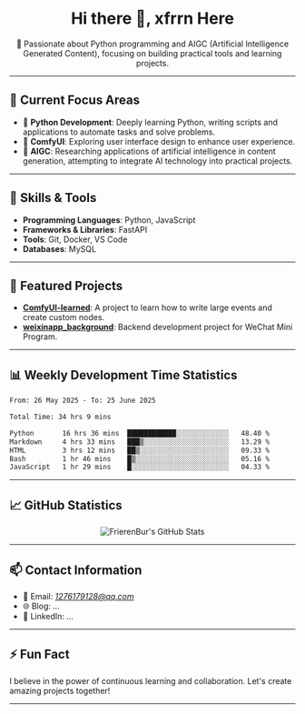 <h1 align="center">Hi there 👋, xfrrn Here</h1>

<p align="center">
  🎯 Passionate about Python programming and AIGC (Artificial Intelligence Generated Content), focusing on building practical tools and learning projects.
</p>

---

## 🧠 Current Focus Areas

- 🐍 **Python Development**: Deeply learning Python, writing scripts and applications to automate tasks and solve problems.
- 🧩 **ComfyUI**: Exploring user interface design to enhance user experience.
- 🤖 **AIGC**: Researching applications of artificial intelligence in content generation, attempting to integrate AI technology into practical projects.

---

## 🔧 Skills & Tools

- **Programming Languages**: Python, JavaScript
- **Frameworks & Libraries**: FastAPI
- **Tools**: Git, Docker, VS Code
- **Databases**: MySQL

---

## 📂 Featured Projects

- [**ComfyUI-learned**](https://github.com/FrierenBur/ComfyUI-learned): A project to learn how to write large events and create custom nodes.
- [**weixinapp_background**](https://github.com/FrierenBur/weixinapp_background): Backend development project for WeChat Mini Program.

---

## 📊 Weekly Development Time Statistics
<!--START_SECTION:waka-->

```txt
From: 26 May 2025 - To: 25 June 2025

Total Time: 34 hrs 9 mins

Python       16 hrs 36 mins  ████████████░░░░░░░░░░░░░   48.40 %
Markdown     4 hrs 33 mins   ███▒░░░░░░░░░░░░░░░░░░░░░   13.29 %
HTML         3 hrs 12 mins   ██▒░░░░░░░░░░░░░░░░░░░░░░   09.33 %
Bash         1 hr 46 mins    █▒░░░░░░░░░░░░░░░░░░░░░░░   05.16 %
JavaScript   1 hr 29 mins    █░░░░░░░░░░░░░░░░░░░░░░░░   04.33 %
```

<!--END_SECTION:waka-->



---

## 📈 GitHub Statistics

<p align="center">
  <img src="https://github-readme-stats.vercel.app/api?username=FrierenBur&show_icons=true&theme=radical" alt="FrierenBur's GitHub Stats" />
</p>

---

## 📫 Contact Information

- 📧 Email: *1276179128@qq.com*
- 🌐 Blog: *...*
- 💼 LinkedIn: *...*

---

## ⚡ Fun Fact

I believe in the power of continuous learning and collaboration. Let's create amazing projects together!

---
